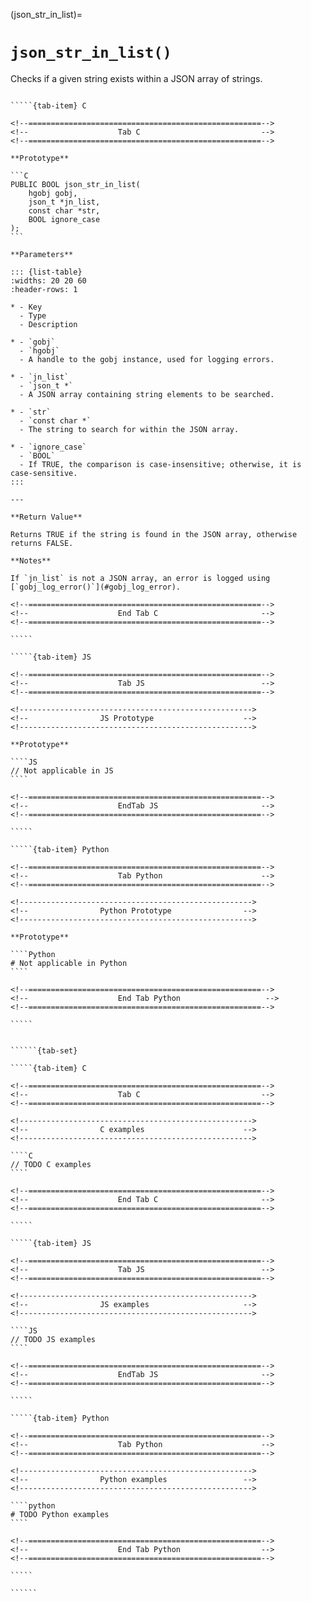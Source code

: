 <!-- ============================================================== -->
(json_str_in_list)=
# `json_str_in_list()`
<!-- ============================================================== -->

Checks if a given string exists within a JSON array of strings.

<!------------------------------------------------------------>
<!--                    Prototypes                          -->
<!------------------------------------------------------------>

``````{tab-set}

`````{tab-item} C

<!--====================================================-->
<!--                    Tab C                           -->
<!--====================================================-->

**Prototype**

```C
PUBLIC BOOL json_str_in_list(
    hgobj gobj,
    json_t *jn_list,
    const char *str,
    BOOL ignore_case
);
```

**Parameters**

::: {list-table}
:widths: 20 20 60
:header-rows: 1

* - Key
  - Type
  - Description

* - `gobj`
  - `hgobj`
  - A handle to the gobj instance, used for logging errors.

* - `jn_list`
  - `json_t *`
  - A JSON array containing string elements to be searched.

* - `str`
  - `const char *`
  - The string to search for within the JSON array.

* - `ignore_case`
  - `BOOL`
  - If TRUE, the comparison is case-insensitive; otherwise, it is case-sensitive.
:::

---

**Return Value**

Returns TRUE if the string is found in the JSON array, otherwise returns FALSE.

**Notes**

If `jn_list` is not a JSON array, an error is logged using [`gobj_log_error()`](#gobj_log_error).

<!--====================================================-->
<!--                    End Tab C                       -->
<!--====================================================-->

`````

`````{tab-item} JS

<!--====================================================-->
<!--                    Tab JS                          -->
<!--====================================================-->

<!---------------------------------------------------->
<!--                JS Prototype                    -->
<!---------------------------------------------------->

**Prototype**

````JS
// Not applicable in JS
````

<!--====================================================-->
<!--                    EndTab JS                       -->
<!--====================================================-->

`````

`````{tab-item} Python

<!--====================================================-->
<!--                    Tab Python                      -->
<!--====================================================-->

<!---------------------------------------------------->
<!--                Python Prototype                -->
<!---------------------------------------------------->

**Prototype**

````Python
# Not applicable in Python
````

<!--====================================================-->
<!--                    End Tab Python                   -->
<!--====================================================-->

`````

``````

<!------------------------------------------------------------>
<!--                    Examples                            -->
<!------------------------------------------------------------>

```````{dropdown} Examples

``````{tab-set}

`````{tab-item} C

<!--====================================================-->
<!--                    Tab C                           -->
<!--====================================================-->

<!---------------------------------------------------->
<!--                C examples                      -->
<!---------------------------------------------------->

````C
// TODO C examples
````

<!--====================================================-->
<!--                    End Tab C                       -->
<!--====================================================-->

`````

`````{tab-item} JS

<!--====================================================-->
<!--                    Tab JS                          -->
<!--====================================================-->

<!---------------------------------------------------->
<!--                JS examples                     -->
<!---------------------------------------------------->

````JS
// TODO JS examples
````

<!--====================================================-->
<!--                    EndTab JS                       -->
<!--====================================================-->

`````

`````{tab-item} Python

<!--====================================================-->
<!--                    Tab Python                      -->
<!--====================================================-->

<!---------------------------------------------------->
<!--                Python examples                 -->
<!---------------------------------------------------->

````python
# TODO Python examples
````

<!--====================================================-->
<!--                    End Tab Python                  -->
<!--====================================================-->

`````

``````

```````
